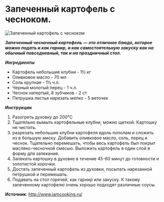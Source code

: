 # Запеченный картофель с чесноком.

![Запеченный картофель с чесноком](/images/Kulinar/Second/baked-garlic-potatoes.jpg 'Запеченный картофель с чесноком')

_**Запеченный чесночный картофель — это отличное блюдо, которое можно подать и как гарнир, и как самостоятельную закуску как на обычный повседневный, так и на праздничный стол.**_

_**Ингредиенты**_

- Картофель небольшие клубни - 1½ кг
- Оливковое масло - 70 мл
- Соль крупная - 1½ ч.л.
- Черный молотый перец - 1 ч.л.
- Чеснок натертый, 8 зубчиков - 2 ст
- Петрушка листья нарезать мелко  - 5 веточек

**Инструкции**

1. Разогреть духовку до 200°C
2. Тщательно вымыть картофельные клубни, можно щеткой. Картошку не чистить.
3. разрезать небольшие клубни картофеля вдоль пополам и сложить из в большую миску. Добавить оливковое масло, соль, перец и чеснок. Тщательно перемешать, чтобы весь картофель был покрыт масляно-чесночной смесью. Выложить картофель в один слой в форму для запекания.
4. Запекать картошку в духовке в течение 45-60 минут до готовности и золотистой корочки.
5. Достать запеченный картофель из духовки, посыпать нарезанной петрушкой и перемешать.
6. Подавать на стол горячей, как гарнир или закуску. К такому запеченному картофелю очень хорошо подходят различные соусы.

**Источник**: http://www.iamcooking.ru/
